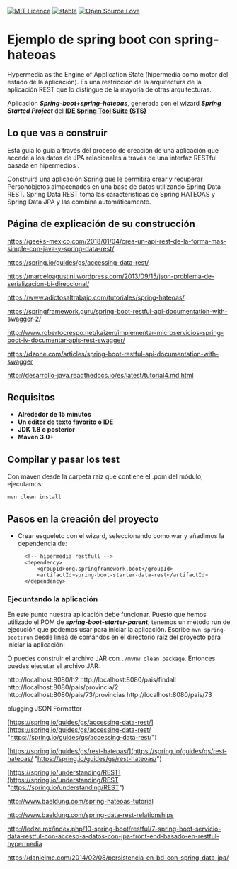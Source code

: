 [![MIT Licence](https://badges.frapsoft.com/os/mit/mit.svg?v=103)](https://opensource.org/licenses/mit-license.php)
[![stable](http://badges.github.io/stability-badges/dist/stable.svg)](http://github.com/badges/stability-badges)
[![Open Source Love](https://badges.frapsoft.com/os/v1/open-source.png?v=103)](https://github.com/ellerbrock/open-source-badge/)

# Ejemplo de spring boot con spring-hateoas #

Hypermedia as the Engine of Application State (hipermedia como motor del estado de la aplicación). Es una restricción de la arquitectura de la aplicación REST que lo distingue de la mayoría de otras arquitecturas.

Aplicación ***Spring-boot+spring-hateoas***, generada con el wizard ***Spring Started Project*** del [**IDE Spring Tool Suite (STS)**](https://spring.io/tools "IDE Spring Tool Suite")


## Lo que vas a construir ##

Esta guía lo guía a través del proceso de creación de una aplicación que accede a los datos de JPA relacionales a través de una interfaz RESTful basada en hipermedios .

Construirá una aplicación Spring que le permitirá crear y recuperar Personobjetos almacenados en una base de datos utilizando Spring Data REST. Spring Data REST toma las características de Spring HATEOAS y Spring Data JPA y las combina automáticamente.


## Página de explicación de su construcción ##
https://geeks-mexico.com/2018/01/04/crea-un-api-rest-de-la-forma-mas-simple-con-java-y-spring-data-rest/



https://spring.io/guides/gs/accessing-data-rest/









https://marceloagustini.wordpress.com/2013/09/15/json-problema-de-serializacion-bi-direccional/







https://www.adictosaltrabajo.com/tutoriales/spring-hateoas/




https://springframework.guru/spring-boot-restful-api-documentation-with-swagger-2/


http://www.robertocrespo.net/kaizen/implementar-microservicios-spring-boot-iv-documentar-apis-rest-swagger/


https://dzone.com/articles/spring-boot-restful-api-documentation-with-swagger


http://desarrollo-java.readthedocs.io/es/latest/tutorial4.md.html

## Requisitos ##

- **Alrededor de 15 minutos**
- **Un editor de texto favorito o IDE**
- **JDK 1.8 o posterior**
- **Maven 3.0+**

## Compilar y pasar los test ##

Con maven desde la carpeta raiz que contiene el .pom del módulo, ejecutamos:

    mvn clean install

## Pasos en la creación del proyecto ##

- Crear esqueleto con el wizard, seleccionando como war y añadimos la dependencia de:

		<!-- hipermedia restfull -->
		<dependency>
			<groupId>org.springframework.boot</groupId>
			<artifactId>spring-boot-starter-data-rest</artifactId>
		</dependency>

 

	

### Ejecuntando la aplicación ###

En este punto nuestra aplicación debe funcionar. Puesto que hemos utilizado el POM de ***spring-boot-starter-parent***, tenemos un método run de ejecución que podemos usar para iniciar la aplicación. Escribe `mvn spring-boot:run` desde línea de comandos en el directorio raíz del proyecto para iniciar la aplicación:

O puedes construir el archivo JAR con `./mvnw clean package`. Entonces puedes ejecutar el archivo JAR:


http://localhost:8080/h2
http://localhost:8080/pais/findall
http://localhost:8080/pais/provincia/2
http://localhost:8080/pais/73/provincias
http://localhost:8080/pais/73


plugging JSON Formatter






[https://spring.io/guides/gs/accessing-data-rest/](https://spring.io/guides/gs/accessing-data-rest/ "https://spring.io/guides/gs/accessing-data-rest/")


[https://spring.io/guides/gs/rest-hateoas/](https://spring.io/guides/gs/rest-hateoas/ "https://spring.io/guides/gs/rest-hateoas/")

[https://spring.io/understanding/REST](https://spring.io/understanding/REST "https://spring.io/understanding/REST")

http://www.baeldung.com/spring-hateoas-tutorial


http://www.baeldung.com/spring-data-rest-relationships

http://ledze.mx/index.php/10-spring-boot/restful/7-spring-boot-servicio-data-restful-con-acceso-a-datos-con-jpa-front-end-basado-en-restful-hypermedia


https://danielme.com/2014/02/08/persistencia-en-bd-con-spring-data-jpa/

